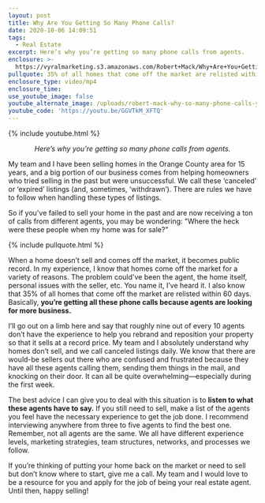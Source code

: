 ```yaml
---
layout: post
title: Why Are You Getting So Many Phone Calls?
date: 2020-10-06 14:09:51
tags:
  - Real Estate
excerpt: Here’s why you’re getting so many phone calls from agents.
enclosure: >-
  https://vyralmarketing.s3.amazonaws.com/Robert+Mack/Why+Are+You+Getting+So+Many+Phone+Calls_.mp4
pullquote: 35% of all homes that come off the market are relisted within 60 days.
enclosure_type: video/mp4
enclosure_time:
use_youtube_image: false
youtube_alternate_image: /uploads/robert-mack-why-so-many-phone-calls-yt.jpg
youtube_code: 'https://youtu.be/GGVTkM_XFTQ'
---
```


{% include youtube.html %}

<p style="text-align: center;"><em>Here’s why you’re getting so many phone calls from agents.</em></p>

My team and I have been selling homes in the Orange County area for 15 years, and a big portion of our business comes from helping homeowners who tried selling in the past but were unsuccessful. We call these ‘canceled’ or ‘expired’ listings (and, sometimes, ‘withdrawn’). There are rules we have to follow when handling these types of listings.&nbsp;

So if you've failed to sell your home in the past and are now receiving a ton of calls from different agents, you may be wondering: "Where the heck were these people when my home was for sale?"

{% include pullquote.html %}

When a home doesn’t sell and comes off the market, it becomes public record. In my experience, I know that homes come off the market for a variety of reasons. The problem could've been the agent, the home itself, personal issues with the seller, etc. You name it, I’ve heard it. I also know that 35% of all homes that come off the market are relisted within 60 days. Basically, **you’re getting all these phone calls because agents are looking for more business.&nbsp;**

I’ll go out on a limb here and say that roughly nine out of every 10 agents don’t have the experience to help you rebrand and reposition your property so that it sells at a record price. My team and I absolutely understand why homes don’t sell, and we call canceled listings daily. We know that there are would-be sellers out there who are confused and frustrated because they have all these agents calling them, sending them things in the mail, and knocking on their door. It can all be quite overwhelming—especially during the first week.&nbsp;

The best advice I can give you to deal with this situation is to **listen to what these agents have to say.** If you still need to sell, make a list of the agents you feel have the necessary experience to get the job done. I recommend interviewing anywhere from three to five agents to find the best one. Remember, not all agents are the same. We all have different experience levels, marketing strategies, team structures, networks, and processes we follow.&nbsp;

If you’re thinking of putting your home back on the market or need to sell but don’t know where to start, give me a call. My team and I would love to be a resource for you and apply for the job of being your real estate agent. Until then, happy selling\!&nbsp;